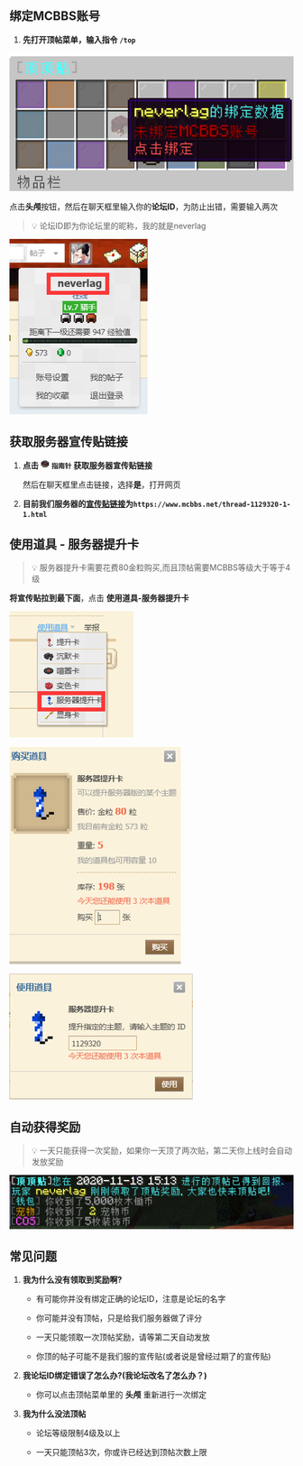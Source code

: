 ## 绑定MCBBS账号
    
1. **先打开顶帖菜单，输入指令 `/top`**

![](pics/bbstopper.png)

点击**头颅**按钮，然后在聊天框里输入你的**论坛ID**，为防止出错，需要输入两次

> 💡 论坛ID即为你论坛里的昵称，我的就是neverlag

![](pics/mcbbs.png)
## 获取服务器宣传贴链接
1. **点击 ![](pics/compass.png) `指南针` 获取服务器宣传贴链接**

    然后在聊天框里点击链接，选择**是**，打开网页

2. **目前我们服务器的[宣传贴链接](https://www.mcbbs.net/thread-1129320-1-1.html)为`https://www.mcbbs.net/thread-1129320-1-1.html`**

## 使用道具 - 服务器提升卡
> 💡 服务器提升卡需要花费80金粒购买,而且顶帖需要MCBBS等级大于等于4级

**将宣传贴拉到最下面**，点击 **使用道具-服务器提升卡**

![](pics/dingtie.png)  

![](pics/buytop.png)  

![](pics/usetop.png)

## 自动获得奖励
> 💡 一天只能获得一次奖励，如果你一天顶了两次贴，第二天你上线时会自动发放奖励

![](pics/gettop.png)

## 常见问题
1. **我为什么没有领取到奖励啊?**
    + 有可能你并没有绑定正确的论坛ID，注意是论坛的名字

    + 你可能并没有顶帖，只是给我们服务器做了评分

    + 一天只能领取一次顶帖奖励，请等第二天自动发放

    + 你顶的帖子可能不是我们服的宣传贴(或者说是曾经过期了的宣传贴)

2. **我论坛ID绑定错误了怎么办?(我论坛改名了怎么办？)**
    + 你可以点击顶帖菜单里的 **头颅** 重新进行一次绑定

3. **我为什么没法顶帖**

    + 论坛等级限制4级及以上

    + 一天只能顶帖3次，你或许已经达到顶帖次数上限